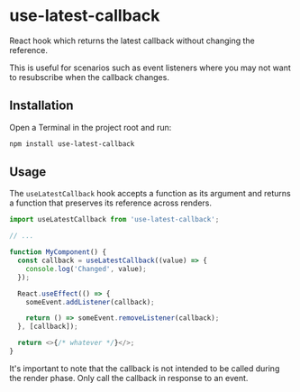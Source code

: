 # use-latest-callback

React hook which returns the latest callback without changing the reference.

This is useful for scenarios such as event listeners where you may not want to resubscribe when the callback changes.

## Installation

Open a Terminal in the project root and run:

```sh
npm install use-latest-callback
```

## Usage

The `useLatestCallback` hook accepts a function as its argument and returns a function that preserves its reference across renders.

```js
import useLatestCallback from 'use-latest-callback';

// ...

function MyComponent() {
  const callback = useLatestCallback((value) => {
    console.log('Changed', value);
  });

  React.useEffect(() => {
    someEvent.addListener(callback);

    return () => someEvent.removeListener(callback);
  }, [callback]);

  return <>{/* whatever */}</>;
}
```

It's important to note that the callback is not intended to be called during the render phase. Only call the callback in response to an event.
